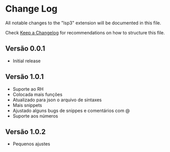 # Change Log

All notable changes to the "lsp3" extension will be documented in this file.

Check [Keep a Changelog](http://keepachangelog.com/) for recommendations on how to structure this file.

## Versão 0.0.1

* Initial release

## Versão 1.0.1

- Suporte ao RH
- Colocada mais funções
- Atualizado para json o arquivo de sintaxes
- Mais snippets
- Ajustado alguns bugs de snippes e comentários com @
- Suporte aos números

## Versão 1.0.2

- Pequenos ajustes 